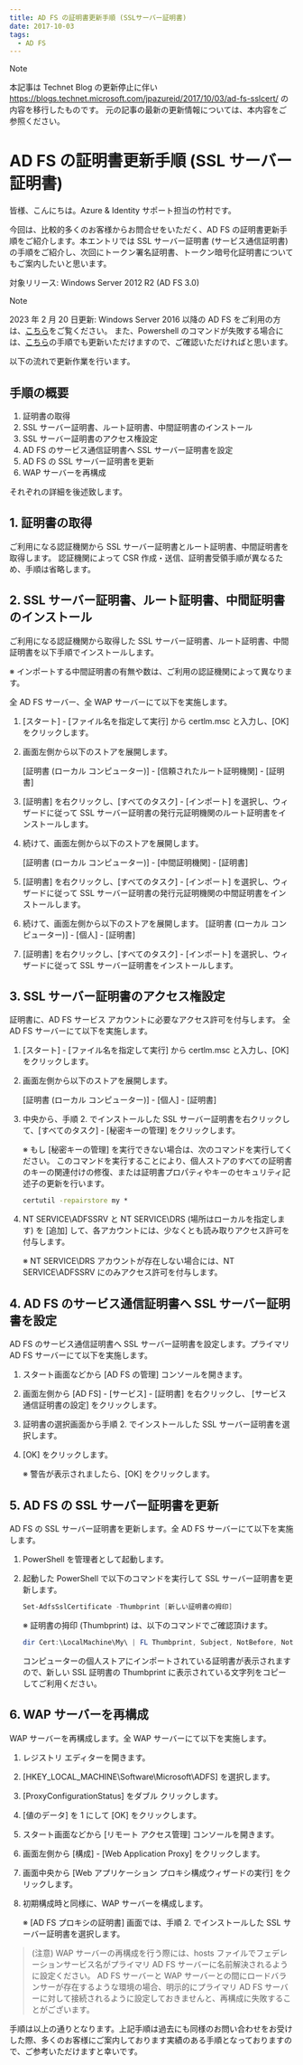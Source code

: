 ```yaml
---
title: AD FS の証明書更新手順 (SSLサーバー証明書)
date: 2017-10-03
tags:
  - AD FS
---
```


> [!NOTE]
> 本記事は Technet Blog の更新停止に伴い https://blogs.technet.microsoft.com/jpazureid/2017/10/03/ad-fs-sslcert/ の内容を移行したものです。
> 元の記事の最新の更新情報については、本内容をご参照ください。

# AD FS の証明書更新手順 (SSL サーバー証明書)

皆様、こんにちは。Azure & Identity サポート担当の竹村です。

今回は、比較的多くのお客様からお問合せをいただく、AD FS の証明書更新手順をご紹介します。本エントリでは SSL サーバー証明書 (サービス通信証明書) の手順をご紹介し、次回にトークン署名証明書、トークン暗号化証明書についてもご案内したいと思います。

対象リリース: Windows Server 2012 R2 (AD FS 3.0)

> [!NOTE]
> 2023 年 2 月 20 日更新: 
Windows Server 2016 以降の AD FS をご利用の方は、[こちら](https://jpazureid.github.io/blog/active-directory-federation-service/update-ssl-server-certificate-2016+/)をご覧ください。
また、Powershell のコマンドが失敗する場合には、[こちら](https://jpazureid.github.io/blog/active-directory-federation-service/update-ssl-server-certificate-netsh/)の手順でも更新いただけますので、ご確認いただければと思います。

以下の流れで更新作業を行います。

## 手順の概要

1. 証明書の取得
2. SSL サーバー証明書、ルート証明書、中間証明書のインストール
3. SSL サーバー証明書のアクセス権設定
4. AD FS のサービス通信証明書へ SSL サーバー証明書を設定
5. AD FS の SSL サーバー証明書を更新
6. WAP サーバーを再構成

それぞれの詳細を後述致します。

## 1. 証明書の取得

ご利用になる認証機関から SSL サーバー証明書とルート証明書、中間証明書を取得します。
認証機関によって CSR 作成・送信、証明書受領手順が異なるため、手順は省略します。

## 2. SSL サーバー証明書、ルート証明書、中間証明書のインストール

ご利用になる認証機関から取得した SSL サーバー証明書、ルート証明書、中間証明書を以下手順でインストールします。

※ インポートする中間証明書の有無や数は、ご利用の認証機関によって異なります。

全 AD FS サーバー、全 WAP サーバーにて以下を実施します。

1. [スタート] - [ファイル名を指定して実行] から certlm.msc と入力し、[OK] をクリックします。

2. 画面左側から以下のストアを展開します。

    [証明書 (ローカル コンピューター)] - [信頼されたルート証明機関] - [証明書]

3. [証明書] を右クリックし、[すべてのタスク] - [インポート] を選択し、ウィザードに従って SSL サーバー証明書の発行元証明機関のルート証明書をインストールします。

4. 続けて、画面左側から以下のストアを展開します。

    [証明書 (ローカル コンピューター)] - [中間証明機関] - [証明書]

5. [証明書] を右クリックし、[すべてのタスク] - [インポート] を選択し、ウィザードに従って SSL サーバー証明書の発行元証明機関の中間証明書をインストールします。

6. 続けて、画面左側から以下のストアを展開します。
[証明書 (ローカル コンピューター)] - [個人] - [証明書]

7. [証明書] を右クリックし、[すべてのタスク] - [インポート] を選択し、ウィザードに従って SSL サーバー証明書をインストールします。

## 3. SSL サーバー証明書のアクセス権設定

証明書に、AD FS サービス アカウントに必要なアクセス許可を付与します。
全 AD FS サーバーにて以下を実施します。

1. [スタート] - [ファイル名を指定して実行] から certlm.msc と入力し、[OK] をクリックします。

2. 画面左側から以下のストアを展開します。

    [証明書 (ローカル コンピューター)] - [個人] - [証明書]

3. 中央から、手順 2. でインストールした SSL サーバー証明書を右クリックして、[すべてのタスク] - [秘密キーの管理] をクリックします。

    ※ もし [秘密キーの管理] を実行できない場合は、次のコマンドを実行してください。    このコマンドを実行することにより、個人ストアのすべての証明書のキーの関連付けの修復、または証明書プロパティやキーのセキュリティ記述子の更新を行います。

    ```cmd
    certutil -repairstore my *
    ```

4. NT SERVICE\ADFSSRV と NT SERVICE\DRS (場所はローカルを指定します) を [追加] して、各アカウントには、少なくとも読み取りアクセス許可を付与します。

    ※ NT SERVICE\DRS アカウントが存在しない場合には、NT SERVICE\ADFSSRV にのみアクセス許可を付与します。


## 4. AD FS のサービス通信証明書へ SSL サーバー証明書を設定

AD FS のサービス通信証明書へ SSL サーバー証明書を設定します。プライマリ AD FS サーバーにて以下を実施します。

1. スタート画面などから [AD FS の管理] コンソールを開きます。

2. 画面左側から [AD FS] - [サービス] - [証明書] を右クリックし、 [サービス通信証明書の設定] をクリックします。

3. 証明書の選択画面から手順 2. でインストールした SSL サーバー証明書を選択します。

4. [OK] をクリックします。

    ※ 警告が表示されましたら、[OK] をクリックします。

## 5. AD FS の SSL サーバー証明書を更新

AD FS の SSL サーバー証明書を更新します。全 AD FS サーバーにて以下を実施します。

1. PowerShell を管理者として起動します。

2. 起動した PowerShell で以下のコマンドを実行して SSL サーバー証明書を更新します。

    ```powershell
    Set-AdfsSslCertificate -Thumbprint [新しい証明書の拇印]
    ```

    ※ 証明書の拇印 (Thumbprint) は、以下のコマンドでご確認頂けます。
    ```powershell
    dir Cert:\LocalMachine\My\ | FL Thumbprint, Subject, NotBefore, NotAfter
    ```
    コンピューターの個人ストアにインポートされている証明書が表示されますので、新しい SSL 証明書の Thumbprint に表示されている文字列をコピーしてご利用ください。

## 6. WAP サーバーを再構成

WAP サーバーを再構成します。全 WAP サーバーにて以下を実施します。

1. レジストリ エディターを開きます。

2. [HKEY_LOCAL_MACHINE\Software\Microsoft\ADFS] を選択します。

3. [ProxyConfigurationStatus] をダブル クリックします。

4. [値のデータ] を 1 にして [OK] をクリックします。

5. スタート画面などから [リモート アクセス管理] コンソールを開きます。

6. 画面左側から [構成] - [Web Application Proxy] をクリックします。

7. 画面中央から [Web アプリケーション プロキシ構成ウィザードの実行] をクリックします。

8. 初期構成時と同様に、WAP サーバーを構成します。

    ※ [AD FS プロキシの証明書] 画面では、手順 2. でインストールした SSL サーバー証明書を選択します。

> (注意) WAP サーバーの再構成を行う際には、hosts ファイルでフェデレーションサービス名がプライマリ AD FS サーバーに名前解決されるように設定ください。
AD FS サーバーと WAP サーバーとの間にロードバランサーが存在するような環境の場合、明示的にプライマリ AD FS サーバーに対して接続されるように設定しておきませんと、再構成に失敗することがございます。

手順は以上の通りとなります。上記手順は過去にも同様のお問い合わせをお受けした際、多くのお客様にご案内しております実績のある手順となっておりますので、ご参考いただけますと幸いです。